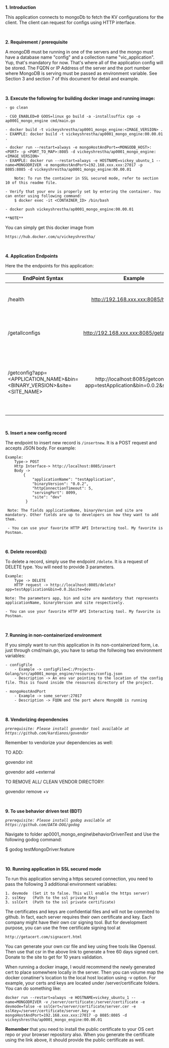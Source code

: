 **1. Introduction**

This application connects to mongoDb to fetch the KV configurations for the client. The client can request for configs using HTTP interface.

<br>

**2. Requirement / prerequisite**

A mongoDB must be running in one of the servers and the mongo must have a database name "config" and a collection name "vic_application". Yup, that's mandatory for now. That's where all of the application config will be stored. The FQDN or IP Address of the server and the port number where MongoDB is serving must be passed as environment variable. See Section 3 and section 7 of this document for detail and example.

<br>

**3. Execute the following for building docker image and running image:**

    - go clean
    
    - CGO_ENABLED=0 GOOS=linux go build -a -installsuffix cgo -o ap0001_mongo_engine cmd/main.go
    
    - docker build -t vickeyshrestha/ap0001_mongo_engine:<IMAGE_VERSION> .
    - EXAMPLE: docker build -t vickeyshrestha/ap0001_mongo_engine:00.00.01 .
    
    - docker run --restart=always -e mongoHostAndPort=<MONGODB_HOST>:<PORT> -p <PORT_TO_MAP>:8085 -d vickeyshrestha/ap0001_mongo_engine:<IMAGE_VERSION>
    - EXAMPLE: docker run --restart=always -e HOSTNAME=vickey_ubuntu_1 --name=MONGODRIVER -e mongoHostAndPort=192.168.xxx.xxx:27017 -p 8085:8085 -d vickeyshrestha/ap0001_mongo_engine:00.00.01
    
        Note: To run the container in SSL secured mode, refer to section 10 of this readme file.
    
    - Verify that your env is properly set by entering the container. You can enter using following command:
        $ docker exec -it <CONTAINER_ID> /bin/bash
    
    - docker push vickeyshrestha/ap0001_mongo_engine:00.00.01

`**NOTE**`    

You can simply get this docker image from 

    https://hub.docker.com/u/vickeyshrestha/

<br>

**4. Application Endpoints**

Here the the endpoints for this application:

| EndPoint Syntax        | Example           | Detail  |
| ------------- |:-------------:| -----:|
| /health      | http://192.168.xxx.xxx:8085/health | Get the health status of this application |
| /getallconfigs      | http://192.168.xxx.xxx:8085/getallconfigs      |   Gets whole data response from collection |
| /getconfig?app=<APPLICATION_NAME>&bin=<BINARY_VERSION>&site=<SITE_NAME> | http://localhost:8085/getconfig?app=testApplication&bin=0.0.2&site=dev      |    Returns the document based on mandatory parameters. The mandatory parameters are app, bin and site |

<br>

**5. Insert a new config record**

The endpoint to insert new record is `/insertnew`. It is a POST request and accepts JSON body. For example:

    Example: 
        Type-> POST
        Http Interface-> http://localhost:8085/insert
        Body ->
            {
                "applicationName": "testApplication",
                "binaryVersion": "0.0.2",
                "httpConnectionTimeout": 5,
                "servingPort": 8099,
                "site": "dev"
             }
             
     Note: The fields applicationName, binaryVersion and site are mandatory. Other fields are up to developers on how they want to add them.
     
     - You can use your favorite HTTP API Interacting tool. My favorite is Postman. 

<br>

**6. Delete record(s))**

To delete a record, simply use the endpoint `/delete`. It is a request of DELETE type. You will need to provide 3 parameters.
    
    Example:
        Type -> DELETE
        HTTP request -> http://localhost:8085/delete?app=testApplication&bin=0.0.2&site=dev
        
    Note: The parameters app, bin and site are mandatory that represents applicationName, binaryVersion and site respectively.
    
    - You can use your favorite HTTP API Interacting tool. My favorite is Postman. 

<br>

**7. Running in non-containerized environment** 

If you simply want to run this application in its non-containerized form, i.e. just through cmd/main.go, you have to setup the follwoing two environment variables:

    - configFile
        - Example -> configFile=C:/Projects-Golang/src/ap0001_mongo_engine/resources/config.json
        - Description -> An env var pointing to the location of the config file. This is found inside the resources directory of the project.
        
    - mongoHostAndPort
        - Example -> some_server:27017
        - Description -> FQDN and the port where MongoDB is running
        
<br>

**8. Vendorizing dependencies**

_`prerequisite: Please install govendor tool available at https://github.com/kardianos/govendor`_

Remember to vendorize your dependencies as well:

TO ADD:

govendor init

govendor add +external


TO REMOVE ALL/ CLEAN VENDOR DIRECTORY:

govendor remove +v

<br>

**9. To use behavior driven test (BDT)**

_`prerequisite: Please install godog available at https://github.com/DATA-DOG/godog`_

Navigate to folder ap0001_mongo_engine\behaviorDrivenTest and Use the following godog command:

$ godog testMongoDriver.feature

<br>

**10. Running application in SSL secured mode**

To run this application serving a https secured connection, you need to pass the following 3 additional environment variables:

    1. devmode  (Set it to false. This will enable the https server)
    2. sslKey   (Path to the ssl private Key)
    3. sslCert  (Path to the ssl private certificate)
    
The certificates and keys are confidential files and will not be commited to github. In fact, each server requires their own certificate and key. Each company might have their own csr signing tool. But for development purpose, you can use the free certificate signing tool at 
    
    http://getacert.com/signacert.html

You can generate your own csr file and key using free tools like Openssl. Then use that csr in the above link to generate a free 60 days signed cert. Donate to the site to get for 10 years validation.

When running a docker image, I would recommend the newly generated cert to place somewhere locally in the server. Then you can volume map the docker conatiner's location to the local host location using -v option. For example, your certs and keys are located under /server/certificate folders. You can do something like:

    docker run --restart=always -e HOSTNAME=vickey_ubuntu_1 --name=MONGODRIVER -v /server/certificate:/server/certificate -e devmode=false -e sslCert=/server/certificate/server.cer -e sslKey=/server/certificate/server.key -e mongoHostAndPort=192.168.xxx.xxx:27017 -p 8085:8085 -d vickeyshrestha/ap0001_mongo_engine:00.00.01


**Remember** that you need to install the public certificate to your OS cert repo or your browser repository also. When you generate the certificate using the link above, it should provide the public certificate as well.  